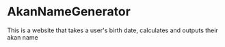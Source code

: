 # AkanNameGenerator
This is a website that takes a user's birth date, calculates and outputs their akan name
